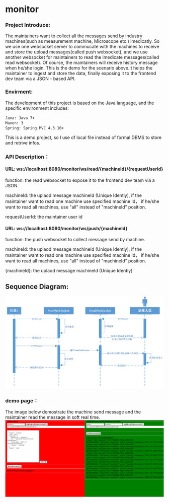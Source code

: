 # monitor

### Project Introduce: 
The maintainers want to collect all the messages send by industry machines(such as measurement machine, Microscope etc.) imedicatly. So we use one websocket server to commucate with the machines to receive and store the upload messages(called push websocket), and we use another websocket for maintainers to read the imedicate messages(called read websocket). Of course, the maintainers will receive history message when he/she login. This is the demo for the scenario above.It helps the maintainer to ingest and store the data, finally exposing it to the frontend dev team via a JSON - based API.

### Envirment:   

The development of this project is based on the Java language, and the specific environment includes:
```
Java: Java 7+
Maven: 3
Spring: Spring MVC 4.3.10+
```
This is a demo project, so I use of local file instead of formal DBMS to store and retrive infos.

### API Description：

#### URL:  ws://localhost:8080/monitor/ws/read/{machineId}/{requestUserId}    
 
 function: the read websocket to expose it to the frontend dev team via a JSON  
 
 machineId: the uplaod message machineId (Unique Identiy), if the maintainer want to read one machine use specified machine Id， if he/she want to read all machines, use "all" instead of "machineId" position.  
 
 requestUserId: the maintainer user id

#### URL:  ws://localhost:8080/monitor/ws/push/{machineId}  
 
 function: the push websocket to collect message send by machine.  
 
 machineId: the uplaod message machineId (Unique Identiy), if the maintainer want to read one machine use specified machine Id， if he/she want to read all machines, use "all" instead of "machineId" position.  
 
 {machineId}: the uplaod message machineId (Unique Identiy)


## Sequence Diagram:  

![Aaron Swartz](https://raw.githubusercontent.com/sjaylee/myImages/main/%E7%AE%80%E5%8D%95%E6%97%B6%E5%BA%8F%E5%88%86%E6%9E%90.png)

### demo page：
The image below demostrate the machine send message and the maintainer read the message in soft real time.
![Aaron Swartz](https://raw.githubusercontent.com/sjaylee/myImages/main/demo.PNG)
